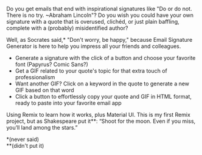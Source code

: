 Do you get emails that end with inspirational signatures like "Do or do not. There is no try. ~Abraham Lincoln"? Do you wish you could have your own signature with a quote that is overused, clichéd, or just plain baffling, complete with a (probably) misidentified author?

Well, as Socrates said,\* "Don't worry, be happy," because Email Signature Generator is here to help you impress all your friends and colleagues.

- Generate a signature with the click of a button and choose your favorite font (Papyrus? Comic Sans?)
- Get a GIF related to your quote's topic for that extra touch of professionalism
- Want another GIF? Click on a keyword in the quote to generate a new GIF based on that word
- Click a button to effortlessly copy your quote and GIF in HTML format, ready to paste into your favorite email app

Using Remix to learn how it works, plus Material UI. This is my first Remix project, but as Shakespeare put it\*\*: “Shoot for the moon. Even if you miss, you’ll land among the stars.” 

\*(never said)
<br />
\*\*(didn't put it)

